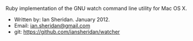 Ruby implementation of the GNU watch command line utility for Mac OS X.

* Written by: Ian Sheridan. January 2012.
* Email: ian.sheridan@gmail.com
* git: https://github.com/iansheridan/watcher
